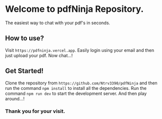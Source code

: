 # Welcome to pdfNinja Repository.

The easiest way to chat with your pdf's in seconds.

## How to use?

Visit `https://pdfninja.vercel.app`. Easily login using your email and then just upload your pdf. 
Now chat...!

## Get Started!

Clone the repository from `https://github.com/Ntrv3390/pdfNinja` and then run the command `npm install` to install all the dependencies.
Run the command `npm run dev` to start the development server. And then play around...!

### Thank you for your visit.